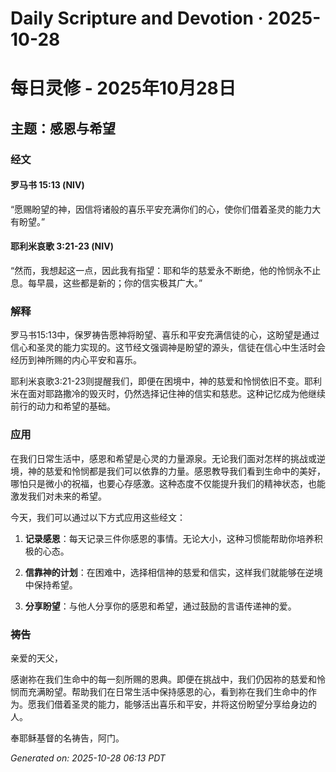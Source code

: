 # Daily Scripture and Devotion · 2025-10-28

# 每日灵修 - 2025年10月28日

## 主题：感恩与希望

### 经文

#### 罗马书 15:13 (NIV)
“愿赐盼望的神，因信将诸般的喜乐平安充满你们的心，使你们借着圣灵的能力大有盼望。”

#### 耶利米哀歌 3:21-23 (NIV)
“然而，我想起这一点，因此我有指望：耶和华的慈爱永不断绝，他的怜悯永不止息。每早晨，这些都是新的；你的信实极其广大。”

### 解释

罗马书15:13中，保罗祷告愿神将盼望、喜乐和平安充满信徒的心，这盼望是通过信心和圣灵的能力实现的。这节经文强调神是盼望的源头，信徒在信心中生活时会经历到神所赐的内心平安和喜乐。

耶利米哀歌3:21-23则提醒我们，即便在困境中，神的慈爱和怜悯依旧不变。耶利米在面对耶路撒冷的毁灭时，仍然选择记住神的信实和慈悲。这种记忆成为他继续前行的动力和希望的基础。

### 应用

在我们日常生活中，感恩和希望是心灵的力量源泉。无论我们面对怎样的挑战或逆境，神的慈爱和怜悯都是我们可以依靠的力量。感恩教导我们看到生命中的美好，哪怕只是微小的祝福，也要心存感激。这种态度不仅能提升我们的精神状态，也能激发我们对未来的希望。

今天，我们可以通过以下方式应用这些经文：

1. **记录感恩**：每天记录三件你感恩的事情。无论大小，这种习惯能帮助你培养积极的心态。
   
2. **信靠神的计划**：在困难中，选择相信神的慈爱和信实，这样我们就能够在逆境中保持希望。
   
3. **分享盼望**：与他人分享你的感恩和希望，通过鼓励的言语传递神的爱。

### 祷告

亲爱的天父，

感谢祢在我们生命中的每一刻所赐的恩典。即便在挑战中，我们仍因祢的慈爱和怜悯而充满盼望。帮助我们在日常生活中保持感恩的心，看到祢在我们生命中的作为。愿我们借着圣灵的能力，能够活出喜乐和平安，并将这份盼望分享给身边的人。

奉耶稣基督的名祷告，阿门。

_Generated on: 2025-10-28 06:13 PDT_
